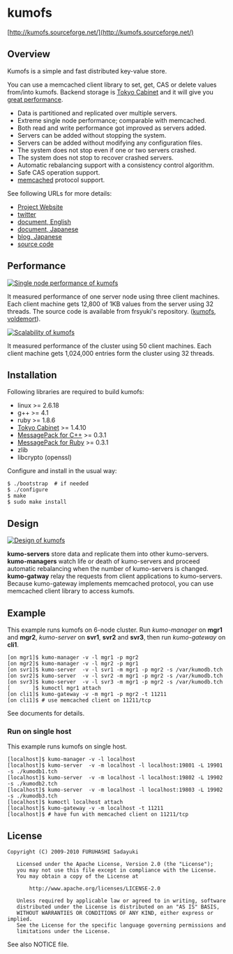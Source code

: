 kumofs
======
[http://kumofs.sourceforge.net/](http://kumofs.sourceforge.net/)

## Overview

Kumofs is a simple and fast distributed key-value store.

You can use a memcached client library to set, get, CAS or delete values from/into kumofs.
Backend storage is [Tokyo Cabinet](http://1978th.net/tokyocabinet/index.html) and it will give you [great performance](http://tokyocabinet.sourceforge.net/benchmark.pdf).

  - Data is partitioned and replicated over multiple servers.
  - Extreme single node performance; comparable with memcached.
  - Both read and write performance got improved as servers added.
  - Servers can be added without stopping the system.
  - Servers can be added without modifying any configuration files.
  - The system does not stop even if one or two servers crashed.
  - The system does not stop to recover crashed servers.
  - Automatic rebalancing support with a consistency control algorithm.
  - Safe CAS operation support.
  - [memcached](http://memcached.org/) protocol support.

See following URLs for more details:

  - [Project Website](http://kumofs.sourceforge.net/)
  - [twitter](http://twitter.com/frsyuki_ha)
  - [document, English](http://github.com/etolabo/kumofs/blob/master/doc/doc.en.md)
  - [document, Japanese](http://github.com/etolabo/kumofs/blob/master/doc/doc.ja.md)
  - [blog, Japanese](http://d.hatena.ne.jp/viver/20100118/p1)
  - [source code](http://github.com/etolabo/kumofs/)


## Performance

<a href="http://kumofs.sourceforge.net">![Single node performance of kumofs](http://kumofs.sourceforge.net/index/speedtest.png)</a>

It measured performance of one server node using three client machines. Each client machine gets 12,800 of 1KB values from the server using 32 threads. The source code is available from frsyuki's repository. ([kumofs](http://github.com/frsyuki/memstrike), [voldemort](http://github.com/frsyuki/memstrike-voldemort)).


<a href="http://kumofs.sourceforge.net">![Scalability of kumofs](http://kumofs.sourceforge.net/index/scalability.png)</a>

It measured performance of the cluster using 50 client machines. Each client machine gets 1,024,000 entries form the cluster using 32 threads.


## Installation

Following libraries are required to build kumofs:

  - linux >= 2.6.18
  - g++ >= 4.1
  - ruby >= 1.8.6
  - [Tokyo Cabinet](http://1978th.net/tokyocabinet/) >= 1.4.10
  - [MessagePack for C++](http://msgpack.sourceforge.jp/c:install) >= 0.3.1
  - [MessagePack for Ruby](http://msgpack.sourceforge.jp/ruby:install) >= 0.3.1
  - zlib
  - libcrypto (openssl)


Configure and install in the usual way:

    $ ./bootstrap  # if needed
    $ ./configure
    $ make
    $ sudo make install


## Design

<a href="http://kumofs.sourceforge.net">![Design of kumofs](http://kumofs.sourceforge.net/index/design.png)</a>

**kumo-servers** store data and replicate them into other kumo-servers.  **kumo-managers** watch life or death of kumo-servers and proceed automatic rebalancing when the number of kumo-servers is changed.  **kumo-gatway** relay the requests from client applications to kumo-servers. Because kumo-gateway implements memcached protocol, you can use memcached client library to access kumofs.


## Example

This example runs kumofs on 6-node cluster. Run *kumo-manager* on **mgr1** and **mgr2**, *kumo-server* on **svr1**, **svr2** and **svr3**, then run *kumo-gateway* on **cli1**.

    [on mgr1]$ kumo-manager -v -l mgr1 -p mgr2
    [on mgr2]$ kumo-manager -v -l mgr2 -p mgr1
    [on svr1]$ kumo-server  -v -l svr1 -m mgr1 -p mgr2 -s /var/kumodb.tch
    [on svr2]$ kumo-server  -v -l svr2 -m mgr1 -p mgr2 -s /var/kumodb.tch
    [on svr3]$ kumo-server  -v -l svr3 -m mgr1 -p mgr2 -s /var/kumodb.tch
    [       ]$ kumoctl mgr1 attach
    [on cli1]$ kumo-gateway -v -m mgr1 -p mgr2 -t 11211
    [on cli1]$ # use memcached client on 11211/tcp

See documents for details.


### Run on single host

This example runs kumofs on single host.

    [localhost]$ kumo-manager -v -l localhost
    [localhost]$ kumo-server  -v -m localhost -l localhost:19801 -L 19901 -s ./kumodb1.tch
    [localhost]$ kumo-server  -v -m localhost -l localhost:19802 -L 19902 -s ./kumodb2.tch
    [localhost]$ kumo-server  -v -m localhost -l localhost:19803 -L 19902 -s ./kumodb3.tch
    [localhost]$ kumoctl localhost attach
    [localhost]$ kumo-gateway -v -m localhost -t 11211
    [localhost]$ # have fun with memcached client on 11211/tcp


## License

    Copyright (C) 2009-2010 FURUHASHI Sadayuki
    
       Licensed under the Apache License, Version 2.0 (the "License");
       you may not use this file except in compliance with the License.
       You may obtain a copy of the License at
    
           http://www.apache.org/licenses/LICENSE-2.0
    
       Unless required by applicable law or agreed to in writing, software
       distributed under the License is distributed on an "AS IS" BASIS,
       WITHOUT WARRANTIES OR CONDITIONS OF ANY KIND, either express or implied.
       See the License for the specific language governing permissions and
       limitations under the License.

See also NOTICE file.

